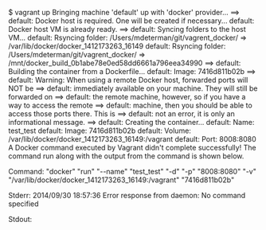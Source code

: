 $ vagrant up
Bringing machine 'default' up with 'docker' provider...
==> default: Docker host is required. One will be created if necessary...
    default: Docker host VM is already ready.
==> default: Syncing folders to the host VM...
    default: Rsyncing folder: /Users/mdeterman/git/vagrent_docker/ => /var/lib/docker/docker_1412173263_16149
    default: Rsyncing folder: /Users/mdeterman/git/vagrent_docker/ => /mnt/docker_build_0b1abe78e0ed58dd6661a796eea34990
==> default: Building the container from a Dockerfile...
    default: Image: 7416d811b02b
==> default: Warning: When using a remote Docker host, forwarded ports will NOT be
==> default: immediately available on your machine. They will still be forwarded on
==> default: the remote machine, however, so if you have a way to access the remote
==> default: machine, then you should be able to access those ports there. This is
==> default: not an error, it is only an informational message.
==> default: Creating the container...
    default:   Name: test_test
    default:  Image: 7416d811b02b
    default: Volume: /var/lib/docker/docker_1412173263_16149:/vagrant
    default:   Port: 8008:8080
A Docker command executed by Vagrant didn't complete successfully!
The command run along with the output from the command is shown
below.

Command: "docker" "run" "--name" "test_test" "-d" "-p" "8008:8080" "-v" "/var/lib/docker/docker_1412173263_16149:/vagrant" "7416d811b02b"

Stderr: 2014/09/30 18:57:36 Error response from daemon: No command specified

Stdout:
